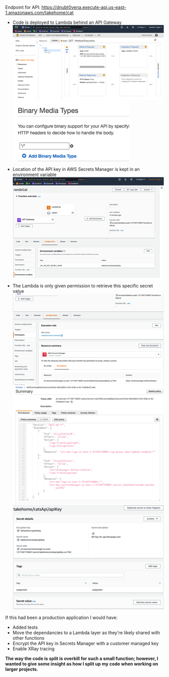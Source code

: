 Endpoint for API: https://dnubt0vena.execute-api.us-east-1.amazonaws.com/takehome/cat

- Code is deployed to Lambda behind an API Gateway
![API Gateway with Lambda proxy integration](docs/Screen%20Shot%202022-04-12%20at%2011.23.16%20PM.png)
![Enable binary media types](docs/Screen%20Shot%202022-04-12%20at%2011.23.56%20PM.png)

- Location of the API key in AWS Secrets Manager is kept in an environment variable
![Lambda function](docs/Screen%20Shot%202022-04-12%20at%2011.24.48%20PM.png)

- The Lambda is only given permission to retrieve this specific secret value
![Permissions limitation](docs/Screen%20Shot%202022-04-12%20at%2011.25.39%20PM.png)
![IAM Policy](docs/Screen%20Shot%202022-04-12%20at%2011.26.20%20PM.png)
![Secret manager](docs/Screen%20Shot%202022-04-12%20at%2011.27.27%20PM.png)

If this had been a production application I would have:
- Added tests
- Move the dependancies to a Lambda layer as they're likely shared with other functions
- Encrypt the API key in Secrets Manager with a customer managed key
- Enable XRay tracing

**The way the code is split is overkill for such a small function; however, I wanted to give some insight as how I split up my code when working on larger projects.**